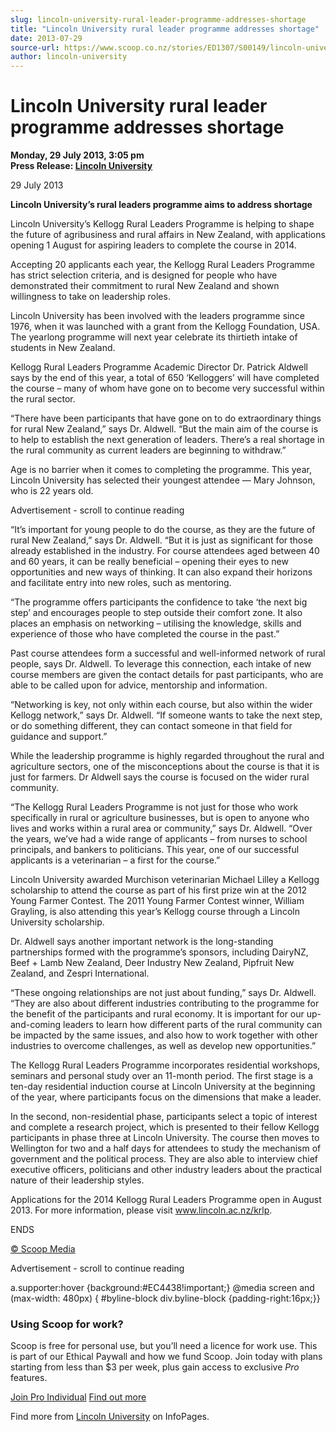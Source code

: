 ```yaml
---
slug: lincoln-university-rural-leader-programme-addresses-shortage
title: "Lincoln University rural leader programme addresses shortage"
date: 2013-07-29
source-url: https://www.scoop.co.nz/stories/ED1307/S00149/lincoln-university-rural-leader-programme-addresses-shortage.htm
author: lincoln-university
---
```

Lincoln University rural leader programme addresses shortage
============================================================

**Monday, 29 July 2013, 3:05 pm**  
**Press Release: [Lincoln University](https://info.scoop.co.nz/Lincoln_University)**

29 July 2013

**Lincoln University’s rural leaders programme aims to address shortage**

Lincoln University’s Kellogg Rural Leaders Programme is helping to shape the future of agribusiness and rural affairs in New Zealand, with applications opening 1 August for aspiring leaders to complete the course in 2014.

Accepting 20 applicants each year, the Kellogg Rural Leaders Programme has strict selection criteria, and is designed for people who have demonstrated their commitment to rural New Zealand and shown willingness to take on leadership roles.

Lincoln University has been involved with the leaders programme since 1976, when it was launched with a grant from the Kellogg Foundation, USA. The yearlong programme will next year celebrate its thirtieth intake of students in New Zealand.

Kellogg Rural Leaders Programme Academic Director Dr. Patrick Aldwell says by the end of this year, a total of 650 ‘Kelloggers’ will have completed the course – many of whom have gone on to become very successful within the rural sector.

“There have been participants that have gone on to do extraordinary things for rural New Zealand,” says Dr. Aldwell. “But the main aim of the course is to help to establish the next generation of leaders. There’s a real shortage in the rural community as current leaders are beginning to withdraw.”

Age is no barrier when it comes to completing the programme. This year, Lincoln University has selected their youngest attendee — Mary Johnson, who is 22 years old.

Advertisement - scroll to continue reading





“It’s important for young people to do the course, as they are the future of rural New Zealand,” says Dr. Aldwell. “But it is just as significant for those already established in the industry. For course attendees aged between 40 and 60 years, it can be really beneficial – opening their eyes to new opportunities and new ways of thinking. It can also expand their horizons and facilitate entry into new roles, such as mentoring.

“The programme offers participants the confidence to take ‘the next big step’ and encourages people to step outside their comfort zone. It also places an emphasis on networking – utilising the knowledge, skills and experience of those who have completed the course in the past.”

Past course attendees form a successful and well-informed network of rural people, says Dr. Aldwell. To leverage this connection, each intake of new course members are given the contact details for past participants, who are able to be called upon for advice, mentorship and information.

“Networking is key, not only within each course, but also within the wider Kellogg network,” says Dr. Aldwell. “If someone wants to take the next step, or do something different, they can contact someone in that field for guidance and support.”

While the leadership programme is highly regarded throughout the rural and agriculture sectors, one of the misconceptions about the course is that it is just for farmers. Dr Aldwell says the course is focused on the wider rural community.

“The Kellogg Rural Leaders Programme is not just for those who work specifically in rural or agriculture businesses, but is open to anyone who lives and works within a rural area or community,” says Dr. Aldwell. “Over the years, we’ve had a wide range of applicants – from nurses to school principals, and bankers to politicians. This year, one of our successful applicants is a veterinarian – a first for the course.”

Lincoln University awarded Murchison veterinarian Michael Lilley a Kellogg scholarship to attend the course as part of his first prize win at the 2012 Young Farmer Contest. The 2011 Young Farmer Contest winner, William Grayling, is also attending this year’s Kellogg course through a Lincoln University scholarship.

Dr. Aldwell says another important network is the long-standing partnerships formed with the programme’s sponsors, including DairyNZ, Beef + Lamb New Zealand, Deer Industry New Zealand, Pipfruit New Zealand, and Zespri International.

“These ongoing relationships are not just about funding,” says Dr. Aldwell. “They are also about different industries contributing to the programme for the benefit of the participants and rural economy. It is important for our up-and-coming leaders to learn how different parts of the rural community can be impacted by the same issues, and also how to work together with other industries to overcome challenges, as well as develop new opportunities.”

The Kellogg Rural Leaders Programme incorporates residential workshops, seminars and personal study over an 11-month period. The first stage is a ten-day residential induction course at Lincoln University at the beginning of the year, where participants focus on the dimensions that make a leader.

In the second, non-residential phase, participants select a topic of interest and complete a research project, which is presented to their fellow Kellogg participants in phase three at Lincoln University. The course then moves to Wellington for two and a half days for attendees to study the mechanism of government and the political process. They are also able to interview chief executive officers, politicians and other industry leaders about the practical nature of their leadership styles.

Applications for the 2014 Kellogg Rural Leaders Programme open in August 2013. For more information, please visit www.lincoln.ac.nz/krlp.

ENDS

[© Scoop Media](http://www.scoop.co.nz/about/terms.html)  

Advertisement - scroll to continue reading



a.supporter:hover {background:#EC4438!important;} @media screen and (max-width: 480px) { #byline-block div.byline-block {padding-right:16px;}}

### Using Scoop for work?

Scoop is free for personal use, but you’ll need a licence for work use. This is part of our Ethical Paywall and how we fund Scoop. Join today with plans starting from less than $3 per week, plus gain access to exclusive _Pro_ features.  
  
[Join Pro Individual](https://pro.scoop.co.nz/Individual/?from=ProIn24) [Find out more](https://pro.scoop.co.nz/using-scoop-for-work/?from=ProIn24)

Find more from [Lincoln University](https://info.scoop.co.nz/Lincoln_University) on InfoPages.